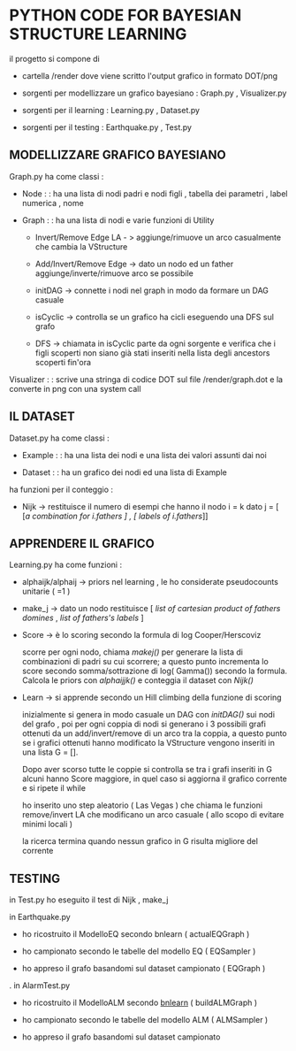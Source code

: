 # PYTHON CODE FOR BAYESIAN STRUCTURE LEARNING

il progetto si compone di

- cartella /render dove viene scritto l'output grafico in formato DOT/png

- sorgenti per modellizzare un grafico bayesiano : Graph.py , Visualizer.py

- sorgenti per il learning :  Learning.py , Dataset.py

- sorgenti per il testing :  Earthquake.py , Test.py

## MODELLIZZARE GRAFICO BAYESIANO

Graph.py ha come classi :

- Node : : ha una lista di nodi padri e nodi figli , tabella dei parametri , label numerica , nome
- Graph : : ha una lista di nodi e varie funzioni di Utility

    - Invert/Remove Edge LA - > aggiunge/rimuove un arco casualmente che cambia la VStructure

    - Add/Invert/Remove Edge -> dato un nodo ed un father aggiunge/inverte/rimuove arco se possibile

    - initDAG -> connette i nodi nel graph in modo da formare un DAG casuale

    - isCyclic -> controlla se un grafico ha cicli eseguendo una DFS sul grafo

    - DFS -> chiamata in isCyclic parte da ogni sorgente e verifica che i figli scoperti non siano già stati inseriti nella lista degli ancestors scoperti fin'ora

Visualizer : : scrive una stringa di codice DOT sul file /render/graph.dot e la converte in png con una system call

## IL DATASET

Dataset.py ha come classi :

- Example : : ha una lista dei nodi e una lista dei valori assunti dai noi 

- Dataset : : ha un grafico dei nodi ed una lista di Example

ha funzioni per il conteggio :

- Nijk -> restituisce il numero di esempi che hanno il nodo i = k dato j = [ [_a combination for i.fathers ] , [ labels of i.fathers_]]

## APPRENDERE IL GRAFICO

Learning.py ha come funzioni :

- alphaijk/alphaij -> priors nel learning , le ho considerate pseudocounts unitarie ( =1 )

- make_j -> dato un nodo restituisce [ _list of cartesian product of fathers domines_ , _list of fathers's labels_ ]

- Score -> è lo scoring secondo la formula di log Cooper/Herscoviz

    scorre per ogni nodo, chiama _makej()_ per generare la lista di combinazioni di padri su cui scorrere; a questo punto incrementa lo score secondo somma/sottrazione di log( Gamma()) secondo la formula. Calcola le priors con _alphaijjk()_ e conteggia il dataset con _Nijk()_

- Learn -> si apprende secondo un Hill climbing della funzione di scoring

    inizialmente si genera in modo casuale un DAG con _initDAG()_ sui nodi del grafo , poi per ogni coppia di nodi si generano i 3 possibili grafi ottenuti da un add/invert/remove di un arco tra la coppia, a questo punto se i grafici ottenuti hanno modificato la VStructure vengono inseriti in una lista G = [].

    Dopo aver scorso tutte le coppie si controlla se tra i grafi inseriti in G alcuni hanno Score maggiore, in quel caso si aggiorna il grafico corrente e si ripete il while

    ho inserito uno step aleatorio ( Las Vegas ) che chiama le funzioni remove/invert LA che modificano un arco casuale ( allo scopo di evitare minimi locali )

    la ricerca termina quando nessun grafico in G risulta migliore del corrente



## TESTING

in Test.py ho eseguito il test di Nijk , make_j

in Earthquake.py

- ho ricostruito il ModelloEQ secondo bnlearn  ( actualEQGraph )

- ho campionato secondo le tabelle del modello EQ ( EQSampler )

- ho appreso il grafo basandomi sul dataset campionato ( EQGraph )

.
in AlarmTest.py

- ho ricostruito il ModelloALM secondo [bnlearn](https://www.bnlearn.com/bnrepository/discrete-medium.html#alarmm)  ( buildALMGraph )

- ho campionato secondo le tabelle del modello ALM ( ALMSampler )

- ho appreso il grafo basandomi sul dataset campionato 

